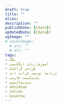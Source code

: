 ```yaml
---
draft: true
title: ""
alias: 
description: ""
publishDate: {{date}}
updatedDate: {{date}}
ogImage: ""
# coverImage:
  # src: ""
  # alt: ""
tags: 
- بلاگ
- آموزش زبان انگلیسی
- طراحی گرافیک
- برنامه نویسی فرانت اند
- بلینکیست فارسی
- مینیمالیسم
- obsidian
- notion
- baserow
---
```




